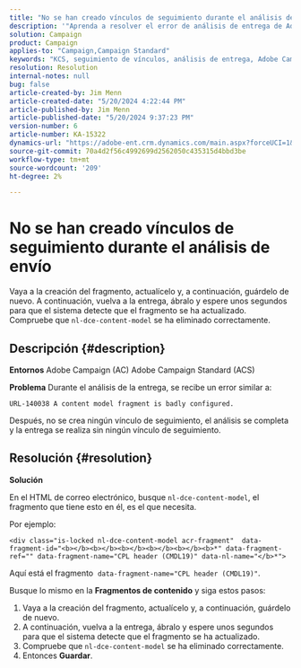 ```yaml
---
title: "No se han creado vínculos de seguimiento durante el análisis de envío"
description: '"Aprenda a resolver el error de análisis de entrega de Adobe Campaign Standard".'
solution: Campaign
product: Campaign
applies-to: "Campaign,Campaign Standard"
keywords: "KCS, seguimiento de vínculos, análisis de entrega, Adobe Campaign Standard, Adobe Campaign, error, HTML, fragmento, ACS, AC, resolución de problemas"
resolution: Resolution
internal-notes: null
bug: false
article-created-by: Jim Menn
article-created-date: "5/20/2024 4:22:44 PM"
article-published-by: Jim Menn
article-published-date: "5/20/2024 9:37:23 PM"
version-number: 6
article-number: KA-15322
dynamics-url: "https://adobe-ent.crm.dynamics.com/main.aspx?forceUCI=1&pagetype=entityrecord&etn=knowledgearticle&id=3540782f-c516-ef11-9f8a-6045bd006268"
source-git-commit: 70a4d2f56c4992699d2562050c435315d4bbd3be
workflow-type: tm+mt
source-wordcount: '209'
ht-degree: 2%

---
```


# No se han creado vínculos de seguimiento durante el análisis de envío


Vaya a la creación del fragmento, actualícelo y, a continuación, guárdelo de nuevo. A continuación, vuelva a la entrega, ábralo y espere unos segundos para que el sistema detecte que el fragmento se ha actualizado. Compruebe que `nl-dce-content-model` se ha eliminado correctamente.

## Descripción {#description}


<b>Entornos</b>
Adobe Campaign (AC) Adobe Campaign Standard (ACS)

<b>Problema</b>
Durante el análisis de la entrega, se recibe un error similar a:


```
URL-140038 A content model fragment is badly configured.
```


Después, no se crea ningún vínculo de seguimiento, el análisis se completa y la entrega se realiza sin ningún vínculo de seguimiento.


## Resolución {#resolution}


<b>Solución</b>

En el HTML de correo electrónico, busque `nl-dce-content-model`, el fragmento que tiene esto en él, es el que necesita.

Por ejemplo:


```
<div class="is-locked nl-dce-content-model acr-fragment"  data-fragment-id="<b></b><b></b><b></b><b></b><b></b><b>*" data-fragment-ref="" data-fragment-name="CPL header (CMDL19)" data-nl-name="</b>*">
```


Aquí está el fragmento  `data-fragment-name="CPL header (CMDL19)"`.

Busque lo mismo en la <b>Fragmentos de contenido</b> y siga estos pasos:

1. Vaya a la creación del fragmento, actualícelo y, a continuación, guárdelo de nuevo.
2. A continuación, vuelva a la entrega, ábralo y espere unos segundos para que el sistema detecte que el fragmento se ha actualizado.
3. Compruebe que `nl-dce-content-model` se ha eliminado correctamente.
4. Entonces <b>Guardar</b>.

